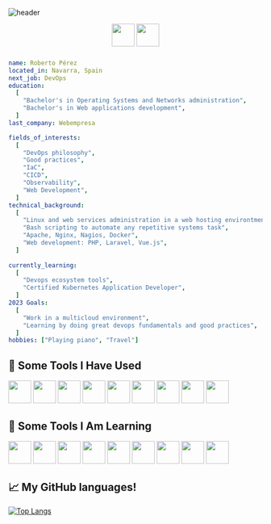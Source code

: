 ![header](https://capsule-render.vercel.app/api?type=waving&color=auto&height=100&section=header&text=Some%20Bits%20About%20Me&fontSize=60)
 

<!-- **roberto-asir/roberto-asir** is a ✨ _special_ ✨ repository because its `README.md` (this file) appears on your GitHub profile.

Here are some ideas to get you started:

- 🔭 I’m currently working on ...
- 🌱 I’m currently learning ...
- 👯 I’m looking to collaborate on ...
- 🤔 I’m looking for help with ...
- 💬 Ask me about ...
- 📫 How to reach me: ...
- 😄 Pronouns: ...
- ⚡ Fun fact: ...
-->
<p align="center">
  <a href="https://robertoasir.com"><img src="https://img.icons8.com/color-glass/48/null/home.png" width="45" height="45" /></a>
  <a href="https://www.linkedin.com/in/roberto-p%C3%A9rez-ruiz-6a06b44a"><img src="https://cdn.jsdelivr.net/gh/devicons/devicon/icons/linkedin/linkedin-original.svg"  width="45" height="45" /></a>
</p>

### 
```yaml
name: Roberto Pérez
located_in: Navarra, Spain
next_job: DevOps
education:
  [
    "Bachelor's in Operating Systems and Networks administration",
    "Bachelor's in Web applications development",
  ]
last_company: Webempresa

fields_of_interests:
  [
    "DevOps philosophy",
    "Good practices",
    "IaC",
    "CICD",
    "Observability",
    "Web Development",
  ]
technical_background:
  [
    "Linux and web services administration in a web hosting environtment",
    "Bash scripting to automate any repetitive systems task",
    "Apache, Nginx, Nagios, Docker",
    "Web development: PHP, Laravel, Vue.js",
  ]
  
currently_learning: 
  [
    "Devops ecosystem tools",
    "Certified Kubernetes Application Developer",
  ]
2023 Goals: 
  [
    "Work in a multicloud environment",
    "Learning by doing great devops fundamentals and good practices",
  ]
hobbies: ["Playing piano", "Travel"]
```


 ## :rocket:  Some Tools I Have Used 
<p> 
  <img src="https://cdn.jsdelivr.net/gh/devicons/devicon/icons/centos/centos-original.svg" width="45" height="45" />
  <img src="https://cdn.jsdelivr.net/gh/devicons/devicon/icons/bash/bash-original.svg" width="45" height="45" />
  <img src="https://cdn.jsdelivr.net/gh/devicons/devicon/icons/apache/apache-original-wordmark.svg"  width="45" height="45" />
  <img src="https://cdn.jsdelivr.net/gh/devicons/devicon/icons/nginx/nginx-original.svg" width="45" height="45" />
  <img src="https://cdn.jsdelivr.net/gh/devicons/devicon/icons/php/php-plain.svg"  width="45" height="45" />
  <img src="https://cdn.jsdelivr.net/gh/devicons/devicon/icons/laravel/laravel-plain-wordmark.svg" width="45" height="45"  />
  <img src="https://cdn.jsdelivr.net/gh/devicons/devicon/icons/vuejs/vuejs-original-wordmark.svg" width="45" height="45"  />
  <img src="https://cdn.jsdelivr.net/gh/devicons/devicon/icons/docker/docker-original-wordmark.svg" width="45" height="45"  />
  <img src="https://cdn.jsdelivr.net/gh/devicons/devicon/icons/mysql/mysql-original-wordmark.svg"  width="45" height="45" />
</p>

## :rocket:  Some Tools I Am Learning
<p> 
 <img src="https://cdn.jsdelivr.net/gh/devicons/devicon/icons/ansible/ansible-original.svg" width="45" height="45"  />
  <img src="https://cdn.jsdelivr.net/gh/devicons/devicon/icons/terraform/terraform-original.svg" width="45" height="45"  />

 <img src="https://cdn.jsdelivr.net/gh/devicons/devicon/icons/docker/docker-original-wordmark.svg" width="45" height="45"  />
  <img src="https://cdn.jsdelivr.net/gh/devicons/devicon/icons/kubernetes/kubernetes-plain.svg"  width="45" height="45" />

 <img src="https://cdn.jsdelivr.net/gh/devicons/devicon/icons/googlecloud/googlecloud-original-wordmark.svg" width="45" height="45"  />
   <img src="https://cdn.jsdelivr.net/gh/devicons/devicon/icons/amazonwebservices/amazonwebservices-original-wordmark.svg"  width="45" height="45" />


 <img src="https://cdn.jsdelivr.net/gh/devicons/devicon/icons/prometheus/prometheus-original.svg" width="45" height="45"/>
  
 <img src="https://cdn.jsdelivr.net/gh/devicons/devicon/icons/jenkins/jenkins-original.svg" width="45" height="45"  />
  
 <img src="https://cdn.jsdelivr.net/gh/devicons/devicon/icons/github/github-original.svg" width="45" height="45"  />
   
</p>


## :chart_with_upwards_trend:  My GitHub languages!

[![Top Langs](https://github-readme-stats.vercel.app/api/pin?username=roberto-asir&repo=github-readme-stats)](https://github.com/anuraghazra/github-readme-stats)

